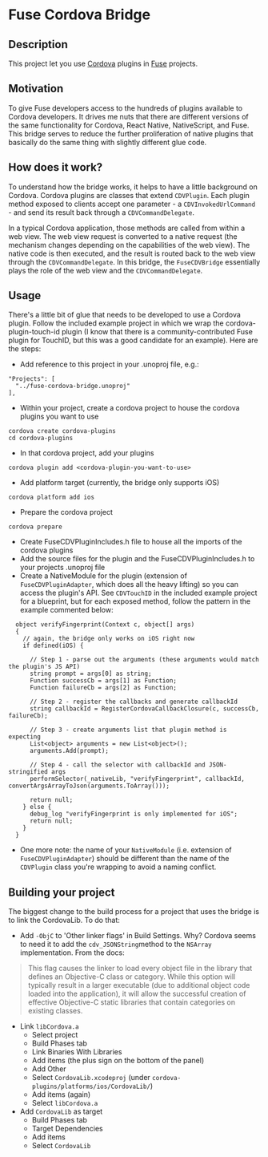 # Fuse Cordova Bridge

## Description
This project let you use [Cordova](https://cordova.apache.org/) plugins in [Fuse](https://www.fusetools.com/) projects.

## Motivation
To give Fuse developers access to the hundreds of plugins available to Cordova developers. It drives me nuts that there are different versions of the same functionality for Cordova, React Native, NativeScript, and Fuse. This bridge serves to reduce the further proliferation of native plugins that basically do the same thing with slightly different glue code.

## How does it work?
To understand how the bridge works, it helps to have a little background on Cordova. Cordova plugins are classes that extend `CDVPlugin`. Each plugin method exposed to clients accept one parameter - a `CDVInvokedUrlCommand` - and send its result back through a `CDVCommandDelegate`.

In a typical Cordova application, those methods are called from within a web view. The web view request is converted to a native request (the mechanism changes depending on the capabilities of the web view). The native code is then executed, and the result is routed back to the web view through the `CDVCommandDelegate`. In this bridge, the `FuseCDVBridge` essentially plays the role of the web view and the `CDVCommandDelegate`.

## Usage
There's a little bit of glue that needs to be developed to use a Cordova plugin. Follow the included example project in which we wrap the cordova-plugin-touch-id plugin (I know that there is a community-contributed Fuse plugin for TouchID, but this was a good candidate for an example). Here are the steps:

- Add reference to this project in your .unoproj file, e.g.:
```
"Projects": [
  "../fuse-cordova-bridge.unoproj"
],
```
- Within your project, create a cordova project to house the cordova plugins you want to use
```
cordova create cordova-plugins
cd cordova-plugins
```
- In that cordova project, add your plugins
```
cordova plugin add <cordova-plugin-you-want-to-use>
```
- Add platform target (currently, the bridge only supports iOS)
```
cordova platform add ios
```
- Prepare the cordova project
```
cordova prepare
```
- Create FuseCDVPluginIncludes.h file to house all the imports of the cordova plugins
- Add the source files for the plugin and the FuseCDVPluginIncludes.h to your projects .unoproj file
- Create a NativeModule for the plugin (extension of `FuseCDVPluginAdapter`, which does all the heavy lifting) so you can access the plugin's API. See `CDVTouchID` in the included example project for a blueprint, but for each exposed method, follow the pattern in the example commented below:
```
  object verifyFingerprint(Context c, object[] args)
  {
    // again, the bridge only works on iOS right now
    if defined(iOS) {

      // Step 1 - parse out the arguments (these arguments would match the plugin's JS API)
      string prompt = args[0] as string;
      Function successCb = args[1] as Function;
      Function failureCb = args[2] as Function;

      // Step 2 - register the callbacks and generate callbackId
      string callbackId = RegisterCordovaCallbackClosure(c, successCb, failureCb);

      // Step 3 - create arguments list that plugin method is expecting
      List<object> arguments = new List<object>();
      arguments.Add(prompt);

      // Step 4 - call the selector with callbackId and JSON-stringified args
      performSelector(_nativeLib, "verifyFingerprint", callbackId, convertArgsArrayToJson(arguments.ToArray()));

      return null;
    } else {
      debug_log "verifyFingerprint is only implemented for iOS";
      return null;
    }
  }
```
  - One more note: the name of your `NativeModule` (i.e. extension of `FuseCDVPluginAdapter`) should be different than the name of the `CDVPlugin` class you're wrapping to avoid a naming conflict.

## Building your project
The biggest change to the build process for a project that uses the bridge is to link the CordovaLib. To do that:

- Add `-ObjC` to 'Other linker flags' in Build Settings. Why? Cordova seems to need it to add the `cdv_JSONString`method to the `NSArray` implementation. From the docs:
> This flag causes the linker to load every object file in the library that defines an Objective-C class or category. While this option will typically result in a larger executable (due to additional object code loaded into the application), it will allow the successful creation of effective Objective-C static libraries that contain categories on existing classes.
- Link `libCordova.a`
  - Select project
  - Build Phases tab
  - Link Binaries With Libraries
  - Add items (the plus sign on the bottom of the panel)
  - Add Other
  - Select `CordovaLib.xcodeproj` (under `cordova-plugins/platforms/ios/CordovaLib/`)
  - Add items (again)
  - Select `libCordova.a`
- Add `CordovaLib` as target
  - Build Phases tab
  - Target Dependencies
  - Add items
  - Select `CordovaLib`
